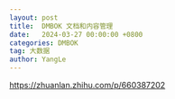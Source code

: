 ```yaml
---
layout: post
title:  DMBOK 文档和内容管理
date:   2024-03-27 00:00:00 +0800
categories: DMBOK
tag: 大数据
author: YangLe
---
```




https://zhuanlan.zhihu.com/p/660387202
